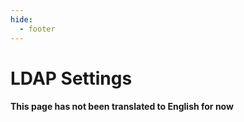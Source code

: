 ```yaml
---
hide:
  - footer
---
```

# LDAP Settings

#### This page has not been translated to English for now
